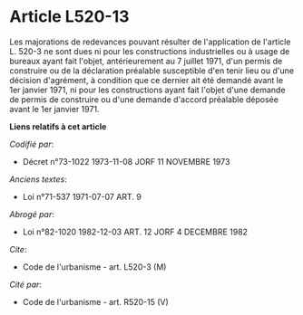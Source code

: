 # Article L520-13

Les majorations de redevances pouvant résulter de l'application de l'article L. 520-3 ne sont dues ni pour les constructions
industrielles ou à usage de bureaux ayant fait l'objet, antérieurement au 7 juillet 1971, d'un permis de construire ou de la
déclaration préalable susceptible d'en tenir lieu ou d'une décision d'agrément, à condition que ce dernier ait été demandé
avant le 1er janvier 1971, ni pour les constructions ayant fait l'objet d'une demande de permis de construire ou d'une
demande d'accord préalable déposée avant le 1er janvier 1971.

**Liens relatifs à cet article**

_Codifié par_:

  - Décret n°73-1022 1973-11-08 JORF 11 NOVEMBRE 1973

_Anciens textes_:

  - Loi n°71-537 1971-07-07 ART. 9

_Abrogé par_:

  - Loi n°82-1020 1982-12-03 ART. 12 JORF 4 DECEMBRE 1982

_Cite_:

  - Code de l'urbanisme - art. L520-3 (M)

_Cité par_:

  - Code de l'urbanisme - art. R520-15 (V)
